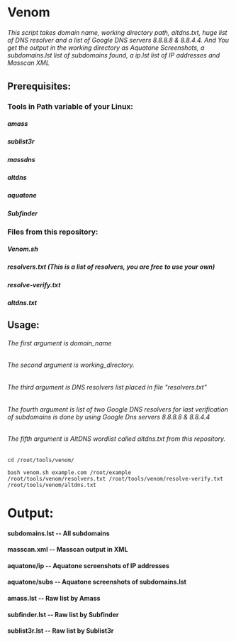 # Venom
###### This script takes domain name, working directory path, altdns.txt, huge list of DNS resolver and a list of Google DNS servers 8.8.8.8 & 8.8.4.4. And You get the output in the working directory as Aquatone Screenshots, a subdomains.lst list of subdomains found, a ip.lst list of IP addresses and Masscan XML
## Prerequisites:
### Tools in Path variable of your Linux:
##### amass
##### sublist3r
##### massdns
##### altdns
##### aquatone
##### Subfinder

### Files from this repository:
##### Venom.sh
##### resolvers.txt (This is a list of resolvers, you are free to use your own)
##### resolve-verify.txt
##### altdns.txt

## Usage:
###### The first argument is domain_name
###### The second argument is working_directory.
###### The third argument is DNS resolvers list placed in file "resolvers.txt"
###### The fourth argument is list of two Google DNS resolvers for last verification of subdomains is done by using Google Dns servers 8.8.8.8 & 8.8.4.4
###### The fifth argument is AltDNS wordlist called altdns.txt from this repository.
```
cd /root/tools/venom/

bash venom.sh example.com /root/example /root/tools/venom/resolvers.txt /root/tools/venom/resolve-verify.txt /root/tools/venom/altdns.txt
```



# Output:
#### subdomains.lst -- All subdomains
#### masscan.xml -- Masscan output in XML
#### aquatone/ip -- Aquatone screenshots of IP addresses
#### aquatone/subs -- Aquatone screenshots of subdomains.lst
#### amass.lst -- Raw list by Amass
#### subfinder.lst -- Raw list by Subfinder
#### sublist3r.lst -- Raw list by Sublist3r
